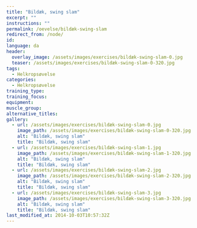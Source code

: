 ```yaml
---
title: "Bildæk, swing slam"
excerpt: ""
instructions: ""
permalink: /oevelse/bildæk-swing-slam
redirect_from: /node/
id: 
language: da
header:
  overlay_image: /assets/images/exercises/bildæk-swing-slam-0.jpg
  teaser: /assets/images/exercises/bildæk-swing-slam-0-320.jpg
tags:
  - Helkropsøvelse
categories:
  - Helkropsøvelse
training_type: 
training_focus: 
equipment:
muscle_group:
alternative_titles:
gallery:
  - url: /assets/images/exercises/bildæk-swing-slam-0.jpg
    image_path: /assets/images/exercises/bildæk-swing-slam-0-320.jpg
    alt: "Bildæk, swing slam"
    title: "Bildæk, swing slam"
  - url: /assets/images/exercises/bildæk-swing-slam-1.jpg
    image_path: /assets/images/exercises/bildæk-swing-slam-1-320.jpg
    alt: "Bildæk, swing slam"
    title: "Bildæk, swing slam"
  - url: /assets/images/exercises/bildæk-swing-slam-2.jpg
    image_path: /assets/images/exercises/bildæk-swing-slam-2-320.jpg
    alt: "Bildæk, swing slam"
    title: "Bildæk, swing slam"
  - url: /assets/images/exercises/bildæk-swing-slam-3.jpg
    image_path: /assets/images/exercises/bildæk-swing-slam-3-320.jpg
    alt: "Bildæk, swing slam"
    title: "Bildæk, swing slam"
last_modified_at: 2014-10-03T10:57:32Z
---
```



